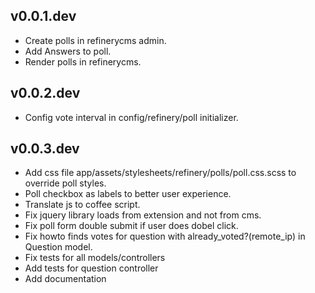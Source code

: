 ## v0.0.1.dev

* Create polls in refinerycms admin.
* Add Answers to poll.
* Render polls in refinerycms.

## v0.0.2.dev

* Config vote interval in config/refinery/poll initializer.

## v0.0.3.dev

* Add css file app/assets/stylesheets/refinery/polls/poll.css.scss to override poll styles.
* Poll checkbox as labels to better user experience.
* Translate js to coffee script.
* Fix jquery library loads from extension and not from cms.
* Fix poll form double submit if user does dobel click.
* Fix howto finds votes for question with already_voted?(remote_ip) in Question model.
* Fix tests for all models/controllers
* Add tests for question controller
* Add documentation
